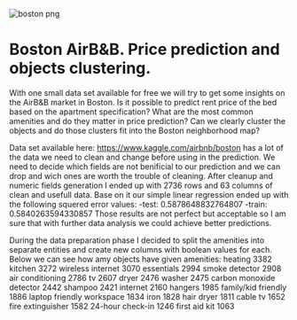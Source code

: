 ![boston png](https://cdn.passporthealthusa.com/wp-content/uploads/2017/04/passport-health-downtown-boston-travel-clinic.jpg?x90298)
# Boston AirB&B. Price prediction and objects clustering.

With one small data set available for free we will try to get some insights on the AirB&B market in Boston. 
Is it possible to predict rent price of the bed based on the apartment specification? What are the most common amenities and do they
matter in price prediction? Can we clearly cluster the objects and do those clusters fit into the Boston neighborhood map? 

Data set available here: https://www.kaggle.com/airbnb/boston has a lot of the data we need to clean and change before using in the prediction. We need to decide which fields are not benificial to our prediction and we can drop and wich ones are worth the trouble of cleaning. After cleanup and numeric fields generation I ended up with 2736 rows and 63 columns of clean and usefull data. Base on it our simple linear regression ended up with the following squered error values:
-test: 0.5878648832764807
-train: 0.5840263594330857
Those results are not perfect but acceptable so I am sure that with further data analysis we could achieve better predictions.

During the data preparation phase I decided to split the amenities into separate entities and create new columns with boolean values for each. Below we can see how amy objects have given amenities: 
heating 3382
kitchen 3272
wireless internet 3070
essentials 2994
smoke detector 2908
air conditioning 2786
 tv 2607
dryer 2476
washer 2475
carbon monoxide detector 2442
shampoo 2421
internet 2160
hangers 1985
family/kid friendly 1886
laptop friendly workspace 1834
iron 1828
hair dryer 1811
cable tv 1652
fire extinguisher 1582
24-hour check-in 1246
first aid kit 1063





